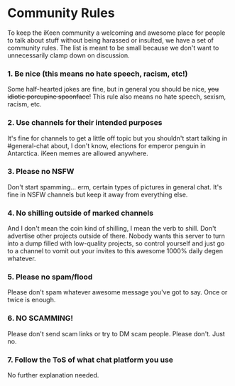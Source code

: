 # Community Rules

To keep the iKeen community a welcoming and awesome place for people to talk about stuff without being harassed or insulted, we have a set of community rules. The list is meant to be small because we don't want to unnecessarily clamp down on discussion.

### 1. Be nice (this means no hate speech, racism, etc!)

Some half-hearted jokes are fine, but in general you should be nice, ~~you idiotic porcupine spoonface~~! This rule also means no hate speech, sexism, racism, etc.

### 2. Use channels for their intended purposes

It's fine for channels to get a little off topic but you shouldn't start talking in #general-chat about, I don't know, elections for emperor penguin in Antarctica. iKeen memes are allowed anywhere.

### 3. Please no NSFW

Don't start spamming... erm, certain types of pictures in general chat. It's fine in NSFW channels but keep it away from everything else.

### 4. No shilling outside of marked channels

And I don't mean the coin kind of shilling, I mean the verb to shill. Don't advertise other projects outside of there. Nobody wants this server to turn into a dump filled with low-quality projects, so control yourself and just go to a channel to vomit out your invites to this awesome 1000% daily degen whatever.

### 5. Please no spam/flood

Please don't spam whatever awesome message you've got to say. Once or twice is enough.

### 6. **NO SCAMMING!**

Please don't send scam links or try to DM scam people. Please don't. Just no.

### 7. Follow the ToS of what chat platform you use

No further explanation needed.
